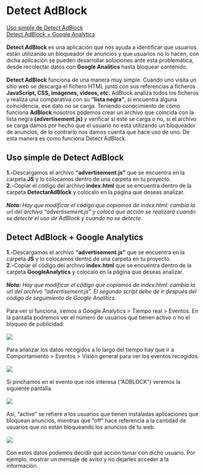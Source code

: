 <h1>Detect AdBlock</h1>
<a href="#simple">Uso simple de Detect AdBlock</a><br>
<a href="analytics">Detect AdBlock + Google Analytics</a><br><br>
<strong>Detect AdBlock</strong> es una aplicación que nos ayuda a identificar que usuarios están utilizando un bloqueador de anuncios y que usuarios no lo hacen, con dicha aplicación se pueden desarrollar soluciones ante esta problemática, desde recolectar datos con <strong>Google Analitics</strong> hasta bloquear contenido.
<br><br>
<strong>Detect AdBlock</strong> funciona de una manera muy simple. Cuando uno visita un sitio web se descarga el fichero HTML junto con sus referencias a ficheros <strong>JavaScript, CSS, imágenes, videos, etc.</strong> AdBlock analiza todos los ficheros y realiza una comparativa con su <strong>“lista negra”</strong>, si encuentra alguna coincidencia, ese dato no se carga. Teniendo conocimiento de cómo funciona <strong>AdBlock</strong> nosotros podemos crear un archivo que coincida con la lista negra <strong>(advertisement.js)</strong> y verificar si este se carga o no, si el archivo se carga damos por hecho que el usuario no está utilizando un bloqueador de anuncios, de lo contrario nos damos cuenta que hace uso de uno. De esta manera es como funciona Detect AdBlock.
<a name="simple"><h2>Uso simple de Detect AdBlock</h2></a>
<strong>1.-</strong>Descargamos el archivo <strong>“advertisement.js”</strong> que se encuentra en la carpeta <strong>JS</strong> y lo colocamos dentro de una carpeta en tu proyecto.
<br>
<strong>2.-</strong>Copiar el código del archivo <strong>index.html</strong> que se encuentra dentro de la carpeta <strong>DetectarAdBlock</strong> y colócalo en la página que deseas analizar.
<br><br>
<i><strong>Nota:</strong> Hay que modificar el código que copiamos de index.html: cambia la url del archivo “advertisement.js” y coloca que acción se realizara cuando se detecte el uso de AdBlock y cuando no se detecte.</i>
<a name="analytics"><h2>Detect AdBlock + Google Analytics</h2></a>
<strong>1.-</strong>Descargamos el archivo <strong>“advertisement.js”</strong> que se encuentra en la carpeta <strong>JS</strong> y lo colocamos dentro de una carpeta en tu proyecto.
<br>
<strong>2.-</strong>Copiar el código del archivo <strong>index.html</strong> que se encuentra dentro de la carpeta <strong>GoogleAnalytics</strong> y colocalo en la página que deseas analizar.
<br><br>
<i><strong>Nota:</strong> Hay que modificar el código que copiamos de index.html: cambia la url del archivo “advertisement.js”. El segundo script debe de ir después del código de seguimiento de Google Analitics.</i>
<br><br>
Para ver si funciona, iremos a Google Analytics &gt; Tiempo real &gt; Eventos. En la pantalla podremos ver el número de usuarios que tienen activo o no el bloqueo de publicidad.
<br><br>
<img src="http://www.azulweb.net/wp-content/uploads/2016/05/1.png">
<br><br>
Para analizar los datos recogidos a lo largo del tiempo hay que ir a Comportamiento &gt; Eventos &gt; Visión general para ver los eventos recogidos.
<br><br>
<img src="http://www.azulweb.net/wp-content/uploads/2016/05/2.png">
<br><br>
Si pinchamos en el evento que nos interesa (“ADBLOCK”) veremos la siguiente pantalla.
<br><br>
<img src="http://www.azulweb.net/wp-content/uploads/2016/05/4.png">
<br><br>
Así, “active” se refiere a los usuarios que tienen instaladas aplicaciones que bloquean anuncios, mientras que “off” hace referencia a la cantidad de usuarios que no están bloqueando los anuncios de tu web.
<br><br>
<img src="http://www.azulweb.net/wp-content/uploads/2016/05/5.png">
<br><br>
Con estos datos podemos decidir qué acción tomar con dicho usuario. Por ejemplo, mostrar un mensaje de aviso y no dejarles acceder a la información.